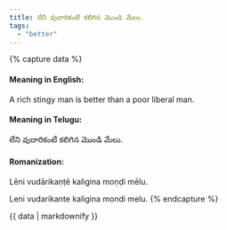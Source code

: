 ```yaml
---
title: లేని వుదారికంటే కలిగిన మొండి మేలు.
tags:
  - "better"
---
```


{% capture data %}
#### Meaning in English:
A rich stingy man is better than a poor liberal man.

#### Meaning in Telugu:
లేని వుదారికంటే కలిగిన మొండి మేలు.

#### Romanization:
Lēni vudārikaṇṭē kaligina moṇḍi mēlu.

Leni vudarikante kaligina mondi melu.
{% endcapture %}

{{ data | markdownify }}

